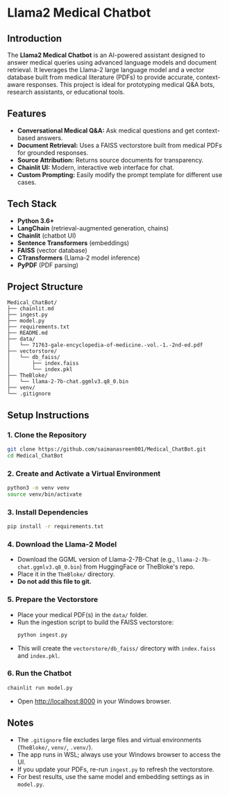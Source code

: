 # Llama2 Medical Chatbot

## Introduction

The **Llama2 Medical Chatbot** is an AI-powered assistant designed to answer medical queries using advanced language models and document retrieval. It leverages the Llama-2 large language model and a vector database built from medical literature (PDFs) to provide accurate, context-aware responses. This project is ideal for prototyping medical Q&A bots, research assistants, or educational tools.

## Features
- **Conversational Medical Q&A:** Ask medical questions and get context-based answers.
- **Document Retrieval:** Uses a FAISS vectorstore built from medical PDFs for grounded responses.
- **Source Attribution:** Returns source documents for transparency.
- **Chainlit UI:** Modern, interactive web interface for chat.
- **Custom Prompting:** Easily modify the prompt template for different use cases.

## Tech Stack
- **Python 3.6+**
- **LangChain** (retrieval-augmented generation, chains)
- **Chainlit** (chatbot UI)
- **Sentence Transformers** (embeddings)
- **FAISS** (vector database)
- **CTransformers** (Llama-2 model inference)
- **PyPDF** (PDF parsing)

## Project Structure
```
Medical_ChatBot/
├── chainlit.md                
├── ingest.py                  
├── model.py                   
├── requirements.txt           
├── README.md                  
├── data/                      
│   └── 71763-gale-encyclopedia-of-medicine.-vol.-1.-2nd-ed.pdf
├── vectorstore/               
│   └── db_faiss/
│       ├── index.faiss
│       └── index.pkl
├── TheBloke/                  
│   └── llama-2-7b-chat.ggmlv3.q8_0.bin
├── venv/          
└── .gitignore                 
```

## Setup Instructions

### 1. Clone the Repository
```bash
git clone https://github.com/saimanasreen001/Medical_ChatBot.git
cd Medical_ChatBot
```

### 2. Create and Activate a Virtual Environment
```bash
python3 -m venv venv
source venv/bin/activate
```

### 3. Install Dependencies
```bash
pip install -r requirements.txt
```

### 4. Download the Llama-2 Model
- Download the GGML version of Llama-2-7B-Chat (e.g., `llama-2-7b-chat.ggmlv3.q8_0.bin`) from HuggingFace or TheBloke's repo.
- Place it in the `TheBloke/` directory.
- **Do not add this file to git.**

### 5. Prepare the Vectorstore
- Place your medical PDF(s) in the `data/` folder.
- Run the ingestion script to build the FAISS vectorstore:
  ```bash
  python ingest.py
  ```
- This will create the `vectorstore/db_faiss/` directory with `index.faiss` and `index.pkl`.

### 6. Run the Chatbot
```bash
chainlit run model.py
```
- Open [http://localhost:8000](http://localhost:8000) in your Windows browser.

## Notes
- The `.gitignore` file excludes large files and virtual environments (`TheBloke/`, `venv/`, `.venv/`).
- The app runs in WSL; always use your Windows browser to access the UI.
- If you update your PDFs, re-run `ingest.py` to refresh the vectorstore.
- For best results, use the same model and embedding settings as in `model.py`.


